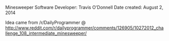Minesweeper
Software Developer: Travis O'Donnell
Date created: August 2, 2014

Idea came from /r/DailyProgrammer @ http://www.reddit.com/r/dailyprogrammer/comments/126905/10272012_challenge_108_intermediate_minesweeper/